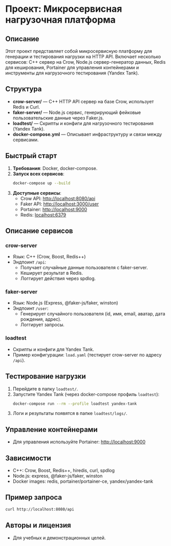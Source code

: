 # Проект: Микросервисная нагрузочная платформа

## Описание

Этот проект представляет собой микросервисную платформу для генерации и тестирования нагрузки на HTTP API. Включает несколько сервисов: C++ сервер на Crow, Node.js сервер-генератор данных, Redis для кеширования, Portainer для управления контейнерами и инструменты для нагрузочного тестирования (Yandex Tank).

## Структура

- **crow-server/** — C++ HTTP API сервер на базе Crow, использует Redis и Curl.
- **faker-server/** — Node.js сервис, генерирующий фейковые пользовательские данные через Faker.js.
- **loadtest/** — Скрипты и конфиги для нагрузочного тестирования (Yandex Tank).
- **docker-compose.yml** — Описывает инфраструктуру и связи между сервисами.

## Быстрый старт

1. **Требования**: Docker, docker-compose.
2. **Запуск всех сервисов**:
   ```sh
   docker-compose up --build
   ```
3. **Доступные сервисы**:
   - Crow API: [http://localhost:8080/api](http://localhost:8080/api)
   - Faker API: [http://localhost:3000/user](http://localhost:3000/user)
   - Portainer: [http://localhost:9000](http://localhost:9000)
   - Redis: [localhost:6379](localhost:6379)

## Описание сервисов

### crow-server

- Язык: C++ (Crow, Boost, Redis++)
- Эндпоинт `/api`:
  - Получает случайные данные пользователя с faker-server.
  - Кеширует результат в Redis.
  - Логгирует действия через spdlog.

### faker-server

- Язык: Node.js (Express, @faker-js/faker, winston)
- Эндпоинт `/user`:
  - Генерирует случайного пользователя (id, имя, email, аватар, дата рождения, адрес).
  - Логгирует запросы.

### loadtest

- Скрипты и конфиги для Yandex Tank.
- Пример конфигурации: `load.yaml` (тестирует crow-server по адресу `/api`).

## Тестирование нагрузки

1. Перейдите в папку `loadtest/`.
2. Запустите Yandex Tank (через docker-compose профиль `loadtest`):
   ```sh
   docker-compose run --rm --profile loadtest yandex-tank
   ```
3. Логи и результаты появятся в папке `loadtest/logs/`.

## Управление контейнерами

- Для управления используйте Portainer: [http://localhost:9000](http://localhost:9000)

## Зависимости

- C++: Crow, Boost, Redis++, hiredis, curl, spdlog
- Node.js: express, @faker-js/faker, winston
- Docker images: redis, portainer/portainer-ce, yandex/yandex-tank

## Пример запроса

```sh
curl http://localhost:8080/api
```

## Авторы и лицензия

- Для учебных и демонстрационных целей.
